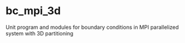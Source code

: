 # bc_mpi_3d
Unit program and modules for boundary conditions in MPI parallelized system with 3D partitioning
